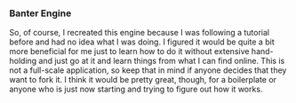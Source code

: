 ### Banter Engine

So, of course, I recreated this engine because I was following a tutorial before and had no idea what I was doing.
I figured it would be quite a bit more beneficial for me just to learn how to do it without extensive hand-holding and just go at it and learn things from what I can find online.
This is not a full-scale application, so keep that in mind if anyone decides that they want to fork it.
I think it would be pretty great, though, for a boilerplate or anyone who is just now starting and trying to figure out how it works.

